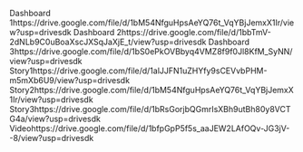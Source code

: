 Dashboard 1https://drive.google.com/file/d/1bM54NfguHpsAeYQ76t_VqYBjJemxX1Ir/view?usp=drivesdk
Dashboard 2https://drive.google.com/file/d/1bbTmV-2dNLb9C0uBoaXscJXSqJaXjE_t/view?usp=drivesdk
Dashboard 3https://drive.google.com/file/d/1bS0ePkOVBbyq4VMZ8f9f0Jl8KfM_SyNN/view?usp=drivesdk
Story1https://drive.google.com/file/d/1alJJFN1uZHYfy9sCEVvbPHM-m5mXb6U9/view?usp=drivesdk
Story2https://drive.google.com/file/d/1bM54NfguHpsAeYQ76t_VqYBjJemxX1Ir/view?usp=drivesdk
Story3https://drive.google.com/file/d/1bRsGorjbQGmrIsXBh9utBh80y8VCTG4a/view?usp=drivesdk
Videohttps://drive.google.com/file/d/1bfpGpP5f5s_aaJEW2LAfOQv-JG3jV--8/view?usp=drivesdk

